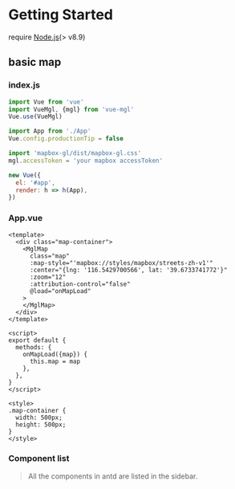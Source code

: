 # Getting Started

require [Node.js](https://nodejs.org/)(> v8.9)

## basic map

### index.js

```js
import Vue from 'vue'
import VueMgl, {mgl} from 'vue-mgl'
Vue.use(VueMgl)

import App from './App'
Vue.config.productionTip = false

import 'mapbox-gl/dist/mapbox-gl.css'
mgl.accessToken = 'your mapbox accessToken'

new Vue({
  el: '#app',
  render: h => h(App),
})
```

### App.vue

```vue
<template>
  <div class="map-container">
    <MglMap
      class="map"
      :map-style="'mapbox://styles/mapbox/streets-zh-v1'"
      :center="{lng: '116.5429700566', lat: '39.6733741772'}"
      :zoom="12"
      :attribution-control="false"
      @load="onMapLoad"
    >
    </MglMap>
  </div>
</template>

<script>
export default {
  methods: {
    onMapLoad({map}) {
      this.map = map
    },
  },
}
</script>

<style>
.map-container {
  width: 500px;
  height: 500px;
}
</style>
```

### Component list

> All the components in antd are listed in the sidebar.
